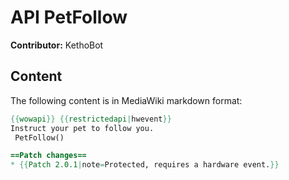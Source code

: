 # API PetFollow

**Contributor:** KethoBot

## Content

The following content is in MediaWiki markdown format:

```mediawiki
{{wowapi}} {{restrictedapi|hwevent}}
Instruct your pet to follow you.
 PetFollow()

==Patch changes==
* {{Patch 2.0.1|note=Protected, requires a hardware event.}}
```